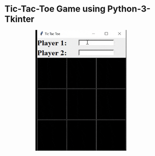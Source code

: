 # Tic-Tac-Toe Game using Python-3-Tkinter
<div align="center">
<img src="https://github.com/Naga-kalyan/BasicPython/blob/master/Projects/Tic-Tac-Toe/Img/TicTocToe.gif" width="300" height="400">
</div>
